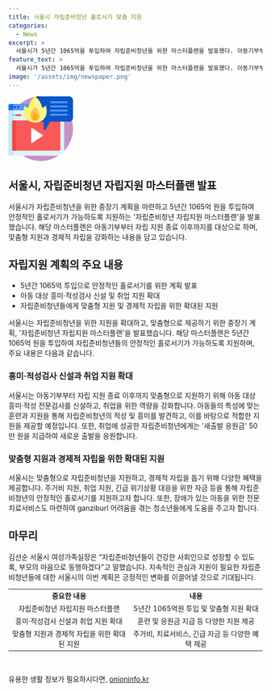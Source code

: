 ```yaml
---
title: 서울시 자립준비청년 홀로서기 맞춤 지원
categories:
  - News
excerpt: >
  서울시가 5년간 1065억을 투입하여 자립준비청년을 위한 마스터플랜을 발표했다. 아동기부부터 자립까지 맞춤형 지원, 흥미·적성검사 신설, 취업지원, 주거비 및 응원금 제공, 그룹홈 개선, 힐링센터 운영, 긴급지원 등을 포함했다. 이를 통해 자립준비청년의 안정적인 홀로서기를 돕고, 건강한 사회로의 성장을 지원할 예정이다.
feature_text: >
  서울시가 5년간 1065억을 투입하여 자립준비청년을 위한 마스터플랜을 발표했다. 아동기부부터 자립까지 맞춤형 지원, 흥미·적성검사 신설, 취업지원, 주거비 및 응원금 제공, 그룹홈 개선, 힐링센터 운영, 긴급지원 등을 포함했다. 이를 통해 자립준비청년의 안정적인 홀로서기를 돕고, 건강한 사회로의 성장을 지원할 예정이다.
image: '/assets/img/newspaper.png'
---
```


<p><img src="/assets/img/news.png" alt="rentncar 속보" /></p>

<h2>서울시, 자립준비청년 자립지원 마스터플랜 발표</h2>

<p data-ke-size="size16">서울시가 자립준비청년을 위한 중장기 계획을 마련하고 5년간 1065억 원을 투입하여 안정적인 홀로서기가 가능하도록 지원하는 '자립준비청년 자립지원 마스터플랜'을 발표했습니다. 해당 마스터플랜은 아동기부부터 자립 지원 종료 이후까지를 대상으로 하며, 맞춤형 지원과 경제적 자립을 강화하는 내용을 담고 있습니다.</p>

<h2>자립지원 계획의 주요 내용</h2>

<ul>
  <li>5년간 1065억 투입으로 안정적인 홀로서기를 위한 계획 발표</li>
  <li>아동 대상 흥미·적성검사 신설 및 취업 지원 확대</li>
  <li>자립준비청년들에게 맞춤형 지원 및 경제적 자립을 위한 확대된 지원</li>
</ul>

<p data-ke-size="size16">서울시는 자립준비청년을 위한 지원을 확대하고, 맞춤형으로 제공하기 위한 중장기 계획, '자립준비청년 자립지원 마스터플랜'을 발표했습니다. 해당 마스터플랜은 5년간 1065억 원을 투입하여 자립준비청년들의 안정적인 홀로서기가 가능하도록 지원하며, 주요 내용은 다음과 같습니다.</p>

<h3>흥미·적성검사 신설과 취업 지원 확대</h3>

<p data-ke-size="size16">서울시는 아동기부부터 자립 지원 종료 이후까지 맞춤형으로 지원하기 위해 아동 대상 흥미·적성 전문검사를 신설하고, 취업을 위한 역량을 강화합니다. 아동들의 특성에 맞는 훈련과 지원을 통해 자립준비청년의 적성 및 흥미를 발견하고, 이를 바탕으로 적합한 지원을 제공할 예정입니다. 또한, 취업에 성공한 자립준비청년에게는 '새출발 응원금' 50만 원을 지급하여 새로운 출발을 응원합니다.</p>

<h3>맞춤형 지원과 경제적 자립을 위한 확대된 지원</h3>

<p data-ke-size="size16">서울시는 맞춤형으로 자립준비청년을 지원하고, 경제적 자립을 돕기 위해 다양한 혜택을 제공합니다. 주거비 지원, 취업 지원, 긴급 위기상황 대응을 위한 자금 등을 통해 자립준비청년의 안정적인 홀로서기를 지원하고자 합니다. 또한, 장애가 있는 아동을 위한 전문 치료서비스도 마련하여 ganziburl 어려움을 겪는 청소년들에게 도움을 주고자 합니다.</p>

<h2>마무리</h2>

<p data-ke-size="size16">김선순 서울시 여성가족실장은 “자립준비청년들이 건강한 사회인으로 성장할 수 있도록, 부모의 마음으로 동행하겠다”고 말했습니다. 지속적인 관심과 지원이 필요한 자립준비청년들에 대한 서울시의 이번 계획은 긍정적인 변화를 이끌어낼 것으로 기대됩니다.</p>

<table>
  <tr>
    <td style="text-align: center; height: 17px;"><b>중요한 내용</b></td>
    <td style="text-align: center; height: 17px;"><b>내용</b></td>
  </tr>
  <tr>
    <td style="text-align: center; height: 17px;">자립준비청년 자립지원 마스터플랜</td>
    <td style="text-align: center; height: 17px;">5년간 1065억원 투입 및 맞춤형 지원 확대</td>
  </tr>
  <tr>
    <td style="text-align: center; height: 17px;">흥미·적성검사 신설과 취업 지원 확대</td>
    <td style="text-align: center; height: 17px;">훈련 및 응원금 지급 등 다양한 지원 제공</td>
  </tr>
  <tr>
    <td style="text-align: center; height: 17px;">맞춤형 지원과 경제적 자립을 위한 확대된 지원</td>
    <td style="text-align: center; height: 17px;">주거비, 치료서비스, 긴급 자금 등 다양한 혜택 제공</td>
  </tr>
</table>

<p data-ke-size="size16">&nbsp;</p>
유용한 생활 정보가 필요하시다면, <a href="https://onioninfo.kr" rel="dofollow">onioninfo.kr</a>


